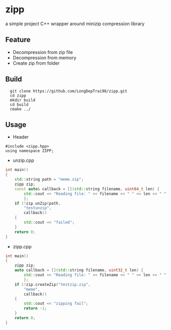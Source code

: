# zipp
a simple project C++ wrapper around minizip compression library
## Feature 
* Decompression from zip file
* Decompression from memory
* Create zip from folder
## Build
```
  git clone https://github.com/LongDepTrai98/zipp.git
  cd zipp
  mkdir build
  cd build
  cmake ../
```
## Usage
* Header
```
#include <zipp.hpp>
using namespace ZIPP; 
```
* unzip.cpp
``` C++
int main()
{
	std::string path = "meme.zip";
	zipp zip;
	const auto& callback = [](std::string filename, uint64_t len) {
		std::cout << "Reading file: " << filename << " " << len << " " << "Bytes" << std::endl;
		};
	if (!zip.unZip(path, 
		"testunzip",
		callback))
	{
		std::cout << "failed";
	}
	return 0; 
}
```
* zipp.cpp
``` C++
int main()
{
	zipp zip; 
	auto callback = [](std::string filename, uint32_t len) {
		std::cout << "Reading file: " << filename << " " << len << " " << "Bytes" << std::endl;
		}; 
	if (!zip.createZip("testzip.zip",
		"meme",
		callback))
	{
		std::cout << "zipping fail"; 
		return -1; 
	}
	return 0; 
}
```
